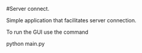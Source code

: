 #Server connect. 

Simple application that facilitates server connection. 

To run the GUI use the command 

python main.py